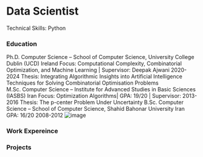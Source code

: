 # Data Scientist
Technical Skills: Python
### Education
Ph.D. Computer Science – School of Computer Science, University College Dublin (UCD)	Ireland
Focus: Computational Complexity, Combinatorial Optimization, and Machine Learning | Supervisor: Deepak Ajwani	2020-2024
Thesis: Integrating Algorithmic Insights into Artificial Intelligence Techniques for Solving Combinatorial Optimisation Problems	
M.Sc. Computer Science – Institute for Advanced Studies in Basic Sciences (IASBS)	Iran
Focus: Optimization Algorithms| GPA: 19/20 | Supervisor: 	2013-2016
Thesis: The p-center Problem Under Uncertainty
B.Sc. Computer Science – School of Computer Science, Shahid Bahonar University	Iran
GPA: 16/20	2008-2012
![image](https://github.com/user-attachments/assets/b938c7ec-2334-453c-90a7-c0bf7abbbafa)

### Work Expereince
### Projects 

